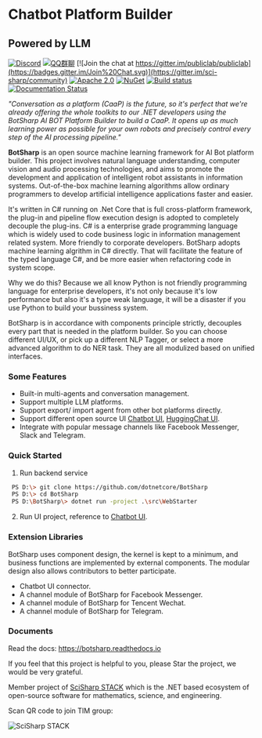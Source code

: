 # Chatbot Platform Builder
## Powered by LLM

[![Discord](https://img.shields.io/discord/1106946823282761851?label=Discord)](https://discord.gg/qRVm82fKTS)
[![QQ群聊](https://img.shields.io/static/v1?label=QQ&message=群聊&color=brightgreen)](http://qm.qq.com/cgi-bin/qm/qr?_wv=1027&k=sN9VVMwbWjs5L0ATpizKKxOcZdEPMrp8&authKey=RLDw41bLTrEyEgZZi%2FzT4pYk%2BwmEFgFcrhs8ZbkiVY7a4JFckzJefaYNW6Lk4yPX&noverify=0&group_code=985366726)
[![Join the chat at https://gitter.im/publiclab/publiclab](https://badges.gitter.im/Join%20Chat.svg)](https://gitter.im/sci-sharp/community) 
[![Apache 2.0](https://img.shields.io/hexpm/l/plug.svg)](https://raw.githubusercontent.com/Oceania2018/BotSharp/master/LICENSE) 
[![NuGet](https://img.shields.io/nuget/dt/BotSharp.Core.svg)](https://www.nuget.org/packages/BotSharp.Core) 
[![Build status](https://ci.appveyor.com/api/projects/status/qx2dx5ca5hjqodm5?svg=true)](https://ci.appveyor.com/project/Haiping-Chen/botsharp)
[![Documentation Status](https://readthedocs.org/projects/botsharp/badge/?version=latest)](https://botsharp.readthedocs.io/en/latest/?badge=latest)

*"Conversation as a platform (CaaP) is the future, so it's perfect that we're already offering the whole toolkits to our .NET developers using the BotSharp AI BOT Platform Builder to build a CaaP. It opens up as much learning power as possible for your own robots and precisely control every step of the AI processing pipeline."*
    
**BotSharp** is an open source machine learning framework for AI Bot platform builder. This project involves natural language understanding, computer vision and audio processing technologies, and aims to promote the development and application of intelligent robot assistants in information systems. Out-of-the-box machine learning algorithms allow ordinary programmers to develop artificial intelligence applications faster and easier. 

It's written in C# running on .Net Core that is full cross-platform framework, the plug-in and pipeline flow execution design is adopted to completely decouple the plug-ins. C# is a enterprise grade programming language which is widely used to code business logic in information management related system. More friendly to corporate developers. BotSharp adopts machine learning algrithm in C# directly. That will facilitate the feature of the typed language C#, and be more easier when refactoring code in system scope. 

Why we do this? Because we all know Python is not friendly programming language for enterprise developers, it's not only because it's low performance but also it's a type weak language, it will be a disaster if you use Python to build your bussiness system.

BotSharp is in accordance with components principle strictly, decouples every part that is needed in the platform builder. So you can choose different UI/UX, or pick up a different NLP Tagger, or select a more advanced algorithm to do NER task. They are all modulized based on unified interfaces.

### Some Features

* Built-in multi-agents and conversation management.
* Support multiple LLM platforms.
* Support export/ import agent from other bot platforms directly. 
* Support different open source UI [Chatbot UI](src/Plugins/BotSharp.Plugin.ChatbotUI/Chatbot-UI.md), [HuggingChat UI](src/Plugins/BotSharp.Plugin.HuggingFace/HuggingChat-UI.md).
* Integrate with popular message channels like Facebook Messenger, Slack and Telegram.

### Quick Started
1. Run backend service
```sh
 PS D:\> git clone https://github.com/dotnetcore/BotSharp
 PS D:\> cd BotSharp
 PS D:\BotSharp\> dotnet run -project .\src\WebStarter
```
2. Run UI project, reference to [Chatbot UI](src/Plugins/BotSharp.Plugin.ChatbotUI/Chatbot-UI.md).

### Extension Libraries

BotSharp uses component design, the kernel is kept to a minimum, and business functions are implemented by external components. The modular design also allows contributors to better participate.

* Chatbot UI connector. 
* A channel module of BotSharp for Facebook Messenger.
* A channel module of BotSharp for Tencent Wechat.
* A channel module of BotSharp for Telegram.

### Documents

Read the docs: https://botsharp.readthedocs.io

If you feel that this project is helpful to you, please Star the project, we would be very grateful.

Member project of [SciSharp STACK](https://github.com/SciSharp) which is the .NET based ecosystem of open-source software for mathematics, science, and engineering.

Scan QR code to join TIM group:

![SciSharp STACK](https://raw.githubusercontent.com/SciSharp/TensorFlow.NET/master/docs/TIM.jpg)
